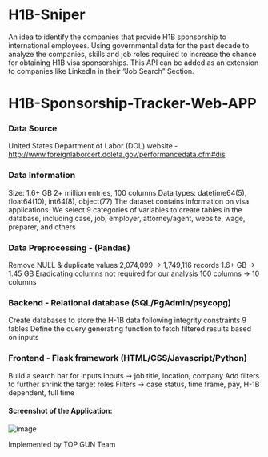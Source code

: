 # H1B-Sniper
An idea to identify the companies that provide H1B sponsorship to international employees. Using governmental data for the past decade to analyze the companies, skills and job roles required to increase the chance for obtaining H1B visa sponsorships. This API can be added as an extension to companies like LinkedIn in their “Job Search” Section.
# H1B-Sponsorship-Tracker-Web-APP

### Data Source
United States Department of Labor (DOL) website - http://www.foreignlaborcert.doleta.gov/performancedata.cfm#dis

### Data Information
Size: 1.6+ GB
2+ million entries, 100 columns
Data types: datetime64(5), float64(10), int64(8), object(77)
The dataset contains information on visa applications. We select 9 categories of variables to create tables in the database, including case, job, employer, attorney/agent, website, wage, preparer, and others

### Data Preprocessing - (Pandas)
Remove NULL & duplicate values
2,074,099 -> 1,749,116 records
1.6+ GB -> 1.45 GB
Eradicating columns not required for our analysis
100 columns -> 10 columns

### Backend - Relational database (SQL/PgAdmin/psycopg)
Create databases to store the H-1B data following integrity constraints
	9 tables
Define the query generating function to fetch filtered results based on inputs

### Frontend - Flask framework (HTML/CSS/Javascript/Python)
Build a search bar for inputs
Inputs -> job title, location, company
Add filters to further shrink the target roles
Filters -> case status, time frame, pay, H-1B dependent, full time

#### Screenshot of the Application:
![image](https://user-images.githubusercontent.com/86033480/234723338-3d05f61a-60e2-4ab6-9b64-42306f82b5c3.png)

Implemented by TOP GUN Team
